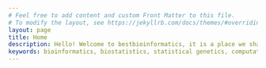 ```yaml
---
# Feel free to add content and custom Front Matter to this file.
# To modify the layout, see https://jekyllrb.com/docs/themes/#overriding-theme-defaults
layout: page
title: Home
description: Hello! Welcome to bestbioinformatics, it is a place we share powerful ideas that changed the bioinformatics research.
keywords: bioinformatics, biostatistics, statistical genetics, computational biology
---
```



